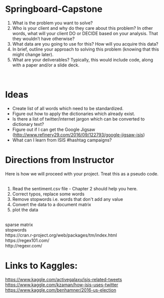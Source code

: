 # Springboard-Capstone
1. What is the problem you want to solve?<br />
2. Who is your client and why do they care about this problem? In other words, what will your client DO or DECIDE based on your analysis. That they wouldn’t have otherwise?<br />
4. What data are you going to use for this? How will you acquire this data?<br />
5. In brief, outline your approach to solving this problem (knowing that this might change later).<br />
6. What are your deliverables? Typically, this would include code, along with a paper and/or a slide deck.<br />
<br />

# Ideas
* Create list of all words which need to be standardized.
* Figure out how to apply the dictionaries which already exist.
* Is there a list of twitter/internet jargon which can be converted to dictionary text?
* Figure out if I can get the Google Jigsaw (http://www.refinery29.com/2016/09/122793/google-jigsaw-isis)
* What can I learn from ISIS #hashtag campaigns?

# Directions from Instructor<br />

Here is how we will proceed with your project. Treat this as a pseudo code.<br />
<br />
1. Read the sentiment.csv file - Chapter 2 should help you here.<br />
2. Correct typos, replace some words<br />
3. Remove stopwords i.e. words that don't add any value<br />
4. Convert the data to a document matrix<br />
5. plot the data<br />
<br />
sparse matrix<br />
stopwords<br />
https://cran.r-project.org/web/packages/tm/index.html<br />
https://regex101.com/<br />
http://regexr.com/<br />

# Links to Kaggles: <br />

https://www.kaggle.com/activegalaxy/isis-related-tweets <br />
https://www.kaggle.com/kzaman/how-isis-uses-twitter <br />
https://www.kaggle.com/benhamner/2016-us-election <br />
<br />
